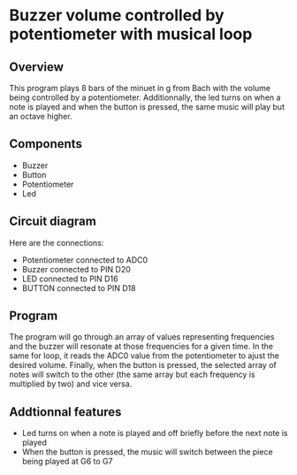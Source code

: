 # Buzzer volume controlled by potentiometer with musical loop

## Overview

This program plays 8 bars of the minuet in g from Bach with the volume being controlled by a potentiometer. Additionnally, the led turns on when a note is played and when the button is pressed, the same music will play but an octave higher. 

## Components

- Buzzer
- Button
- Potentiometer 
- Led

## Circuit diagram

Here are the connections:

- Potentiometer connected to ADC0
- Buzzer connected to PIN D20
- LED connected to PIN D16
- BUTTON connected to PIN D18 

## Program

The program will go through an array of values representing frequencies and the buzzer will resonate at those frequencies for a given time. In the same for loop, it reads the ADC0 value from the potentiometer to ajust the desired volume. Finally, when the button is pressed, the selected array of notes will switch to the other (the same array but each frequency is multiplied by two) and vice versa.

## Addtionnal features

- Led turns on when a note is played and off briefly before the next note is played
- When the button is pressed, the music will switch between the piece being played at G6 to G7